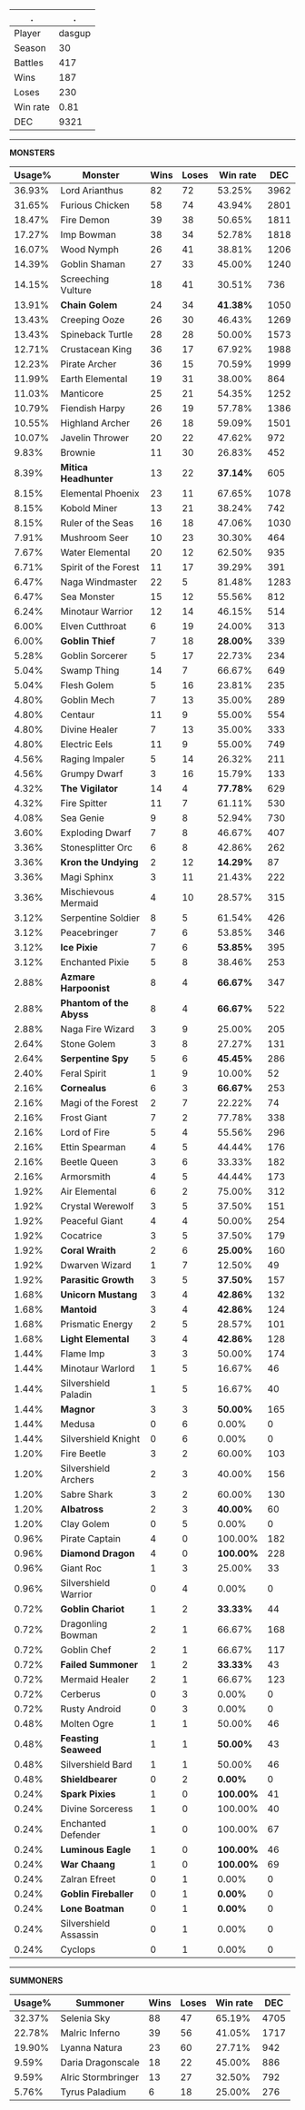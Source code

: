 .|.
|-|-
Player|dasgup
Season|30
Battles|417
Wins|187
Loses|230
Win rate|0.81
DEC|9321

---
**MONSTERS**

Usage%|Monster|Wins|Loses|Win rate|DEC|
-|-|-|-|-|-|
36.93%|Lord Arianthus|82|72|53.25%|3962|
31.65%|Furious Chicken|58|74|43.94%|2801|
18.47%|Fire Demon|39|38|50.65%|1811|
17.27%|Imp Bowman|38|34|52.78%|1818|
16.07%|Wood Nymph|26|41|38.81%|1206|
14.39%|Goblin Shaman|27|33|45.00%|1240|
14.15%|Screeching Vulture|18|41|30.51%|736|
13.91%|**Chain Golem**|24|34|**41.38%**|1050|
13.43%|Creeping Ooze|26|30|46.43%|1269|
13.43%|Spineback Turtle|28|28|50.00%|1573|
12.71%|Crustacean King|36|17|67.92%|1988|
12.23%|Pirate Archer|36|15|70.59%|1999|
11.99%|Earth Elemental|19|31|38.00%|864|
11.03%|Manticore|25|21|54.35%|1252|
10.79%|Fiendish Harpy|26|19|57.78%|1386|
10.55%|Highland Archer|26|18|59.09%|1501|
10.07%|Javelin Thrower|20|22|47.62%|972|
9.83%|Brownie|11|30|26.83%|452|
8.39%|**Mitica Headhunter**|13|22|**37.14%**|605|
8.15%|Elemental Phoenix|23|11|67.65%|1078|
8.15%|Kobold Miner|13|21|38.24%|742|
8.15%|Ruler of the Seas|16|18|47.06%|1030|
7.91%|Mushroom Seer|10|23|30.30%|464|
7.67%|Water Elemental|20|12|62.50%|935|
6.71%|Spirit of the Forest|11|17|39.29%|391|
6.47%|Naga Windmaster|22|5|81.48%|1283|
6.47%|Sea Monster|15|12|55.56%|812|
6.24%|Minotaur Warrior|12|14|46.15%|514|
6.00%|Elven Cutthroat|6|19|24.00%|313|
6.00%|**Goblin Thief**|7|18|**28.00%**|339|
5.28%|Goblin Sorcerer|5|17|22.73%|234|
5.04%|Swamp Thing|14|7|66.67%|649|
5.04%|Flesh Golem|5|16|23.81%|235|
4.80%|Goblin Mech|7|13|35.00%|289|
4.80%|Centaur|11|9|55.00%|554|
4.80%|Divine Healer|7|13|35.00%|333|
4.80%|Electric Eels|11|9|55.00%|749|
4.56%|Raging Impaler|5|14|26.32%|211|
4.56%|Grumpy Dwarf|3|16|15.79%|133|
4.32%|**The Vigilator**|14|4|**77.78%**|629|
4.32%|Fire Spitter|11|7|61.11%|530|
4.08%|Sea Genie|9|8|52.94%|730|
3.60%|Exploding Dwarf|7|8|46.67%|407|
3.36%|Stonesplitter Orc|6|8|42.86%|262|
3.36%|**Kron the Undying**|2|12|**14.29%**|87|
3.36%|Magi Sphinx|3|11|21.43%|222|
3.36%|Mischievous Mermaid|4|10|28.57%|315|
3.12%|Serpentine Soldier|8|5|61.54%|426|
3.12%|Peacebringer|7|6|53.85%|346|
3.12%|**Ice Pixie**|7|6|**53.85%**|395|
3.12%|Enchanted Pixie|5|8|38.46%|253|
2.88%|**Azmare Harpoonist**|8|4|**66.67%**|347|
2.88%|**Phantom of the Abyss**|8|4|**66.67%**|522|
2.88%|Naga Fire Wizard|3|9|25.00%|205|
2.64%|Stone Golem|3|8|27.27%|131|
2.64%|**Serpentine Spy**|5|6|**45.45%**|286|
2.40%|Feral Spirit|1|9|10.00%|52|
2.16%|**Cornealus**|6|3|**66.67%**|253|
2.16%|Magi of the Forest|2|7|22.22%|74|
2.16%|Frost Giant|7|2|77.78%|338|
2.16%|Lord of Fire|5|4|55.56%|296|
2.16%|Ettin Spearman|4|5|44.44%|176|
2.16%|Beetle Queen|3|6|33.33%|182|
2.16%|Armorsmith|4|5|44.44%|173|
1.92%|Air Elemental|6|2|75.00%|312|
1.92%|Crystal Werewolf|3|5|37.50%|151|
1.92%|Peaceful Giant|4|4|50.00%|254|
1.92%|Cocatrice|3|5|37.50%|179|
1.92%|**Coral Wraith**|2|6|**25.00%**|160|
1.92%|Dwarven Wizard|1|7|12.50%|49|
1.92%|**Parasitic Growth**|3|5|**37.50%**|157|
1.68%|**Unicorn Mustang**|3|4|**42.86%**|132|
1.68%|**Mantoid**|3|4|**42.86%**|124|
1.68%|Prismatic Energy|2|5|28.57%|101|
1.68%|**Light Elemental**|3|4|**42.86%**|128|
1.44%|Flame Imp|3|3|50.00%|174|
1.44%|Minotaur Warlord|1|5|16.67%|46|
1.44%|Silvershield Paladin|1|5|16.67%|40|
1.44%|**Magnor**|3|3|**50.00%**|165|
1.44%|Medusa|0|6|0.00%|0|
1.44%|Silvershield Knight|0|6|0.00%|0|
1.20%|Fire Beetle|3|2|60.00%|103|
1.20%|Silvershield Archers|2|3|40.00%|156|
1.20%|Sabre Shark|3|2|60.00%|130|
1.20%|**Albatross**|2|3|**40.00%**|60|
1.20%|Clay Golem|0|5|0.00%|0|
0.96%|Pirate Captain|4|0|100.00%|182|
0.96%|**Diamond Dragon**|4|0|**100.00%**|228|
0.96%|Giant Roc|1|3|25.00%|33|
0.96%|Silvershield Warrior|0|4|0.00%|0|
0.72%|**Goblin Chariot**|1|2|**33.33%**|44|
0.72%|Dragonling Bowman|2|1|66.67%|168|
0.72%|Goblin Chef|2|1|66.67%|117|
0.72%|**Failed Summoner**|1|2|**33.33%**|43|
0.72%|Mermaid Healer|2|1|66.67%|123|
0.72%|Cerberus|0|3|0.00%|0|
0.72%|Rusty Android|0|3|0.00%|0|
0.48%|Molten Ogre|1|1|50.00%|46|
0.48%|**Feasting Seaweed**|1|1|**50.00%**|43|
0.48%|Silvershield Bard|1|1|50.00%|46|
0.48%|**Shieldbearer**|0|2|**0.00%**|0|
0.24%|**Spark Pixies**|1|0|**100.00%**|41|
0.24%|Divine Sorceress|1|0|100.00%|40|
0.24%|Enchanted Defender|1|0|100.00%|67|
0.24%|**Luminous Eagle**|1|0|**100.00%**|46|
0.24%|**War Chaang**|1|0|**100.00%**|69|
0.24%|Zalran Efreet|0|1|0.00%|0|
0.24%|**Goblin Fireballer**|0|1|**0.00%**|0|
0.24%|**Lone Boatman**|0|1|**0.00%**|0|
0.24%|Silvershield Assassin|0|1|0.00%|0|
0.24%|Cyclops|0|1|0.00%|0|

---
**SUMMONERS**

Usage%|Summoner|Wins|Loses|Win rate|DEC|
-|-|-|-|-|-|
32.37%|Selenia Sky|88|47|65.19%|4705|
22.78%|Malric Inferno|39|56|41.05%|1717|
19.90%|Lyanna Natura|23|60|27.71%|942|
9.59%|Daria Dragonscale|18|22|45.00%|886|
9.59%|Alric Stormbringer|13|27|32.50%|792|
5.76%|Tyrus Paladium|6|18|25.00%|276|

